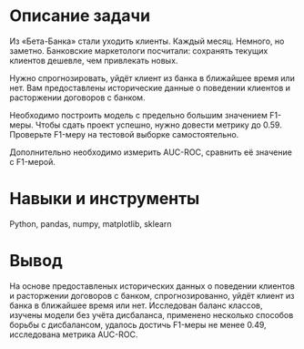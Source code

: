 # Описание задачи

Из «Бета-Банка» стали уходить клиенты. Каждый месяц. Немного, но заметно. Банковские маркетологи посчитали: сохранять текущих клиентов дешевле, чем привлекать новых.

Нужно спрогнозировать, уйдёт клиент из банка в ближайшее время или нет. Вам предоставлены исторические данные о поведении клиентов и расторжении договоров с банком.

Необходимо построить модель с предельно большим значением F1-меры. Чтобы сдать проект успешно, нужно довести метрику до 0.59. Проверьте F1-меру на тестовой выборке самостоятельно.

Дополнительно необходимо измерить AUC-ROC, сравнить её значение с F1-мерой.


# Навыки и инструменты

Python, pandas, numpy, matplotlib, sklearn

# Вывод

На основе предоставленых исторических данных о поведении клиентов и расторжении договоров с банком, спрогнозированно, уйдёт клиент из банка в ближайшее время или нет. Исследован баланс классов, изучены модели без учёта дисбаланса, применено несколько способов борьбы с дисбалансом, удалось достичь F1-меры не менее 0.49, исследована метрика AUC-ROC.


